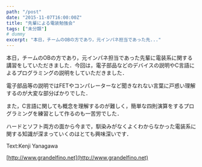 ```yaml
---
path: "/post"
date: "2015-11-07T16:00:00Z"
title: "先輩による電装勉強会"
tags: ["未分類"]
# dummy
excerpt: "本日，チームのOBの方であり，元インパネ担当であった先..."
---
```




[](07-1.jpg)

本日，チームのOBの方であり，元インパネ担当であった先輩に電装系に関する講習をしていただきました．今回は，電子部品などのデバイスの説明やC言語によるプログラミングの説明をしていただきました．

電子部品等の説明ではFETやコンパレーターなど聞きなれない言葉に戸惑い理解するのが大変な部分ばかりでした．

また，C言語に関しても概念を理解するのが難しく，簡単な四則演算をするプログラミングを練習として作るのも一苦労でした．

ハードとソフト両方の面から今まで，馴染みがなくよくわからなかった電装系に関する知識が深まっていくのはとても興味深いです．

Text:Kenji Yanagawa

[http://www.grandelfino.net](http://www.grandelfino.net)

